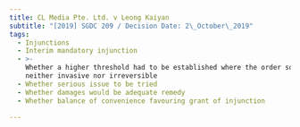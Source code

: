 ```yaml
---
title: CL Media Pte. Ltd. v Leong Kaiyan
subtitle: "[2019] SGDC 209 / Decision Date: 2\_October\_2019"
tags:
  - Injunctions
  - Interim mandatory injunction
  - >-
    Whether a higher threshold had to be established where the order sought was
    neither invasive nor irreversible
  - Whether serious issue to be tried
  - Whether damages would be adequate remedy
  - Whether balance of convenience favouring grant of injunction

---
```

